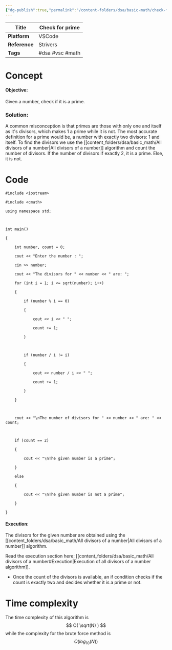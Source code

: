 ```yaml
---
{"dg-publish":true,"permalink":"/content-folders/dsa/basic-math/check-for-prime/","dgShowToc":true}
---
```


| **Title**       | Check for prime |
| --------------- | --------------- |
| **Platform**    | VSCode          |
| **Reference**   | Strivers        |
| **Tags**        | #dsa #vsc #math |
# Concept

#### Objective: 

Given a number, check if it is a prime.
### Solution:

A common misconception is that primes are those with only one and itself as it's divisors, which makes 1 a prime while it is not. The most accurate definition for a prime would be, a number with exactly two divisors: 1 and itself. To find the divisors we use the [[content_folders/dsa/basic_math/All divisors of a number\|All divisors of a number]] algorithm and count the number of divisors. If the number of divisors if exactly 2, it is a prime. Else, it is not.

# Code

```
#include <iostream>

#include <cmath>

using namespace std;

  

int main()

{

    int number, count = 0;

    cout << "Enter the number : ";

    cin >> number;

    cout << "The divisors for " << number << " are: ";

    for (int i = 1; i <= sqrt(number); i++)

    {

        if (number % i == 0)

        {

            cout << i << " ";

            count += 1;

        }

  

        if (number / i != i)

        {

            cout << number / i << " ";

            count += 1;

        }

    }

  

    cout << "\nThe number of divisors for " << number << " are: " << count;

  

    if (count == 2)

    {

        cout << "\nThe given number is a prime";

    }

    else

    {

        cout << "\nThe given number is not a prime";

    }

}
```


#### Execution:

The divisors for the given number are obtained using the [[content_folders/dsa/basic_math/All divisors of a number\|All divisors of a number]] algorithm.

Read the execution section here: [[content_folders/dsa/basic_math/All divisors of a number#Execution\|Execution of all divisors of a number algorithm]].

- Once the count of the divisors is available, an if condition checks if the count is exactly two and decides whether it is a prime or not.

# Time complexity

The time complexity of this algorithm is $$ O( \sqrt(N) ) $$ while the complexity for the brute force method is $$ O( log_{10} (N)) $$